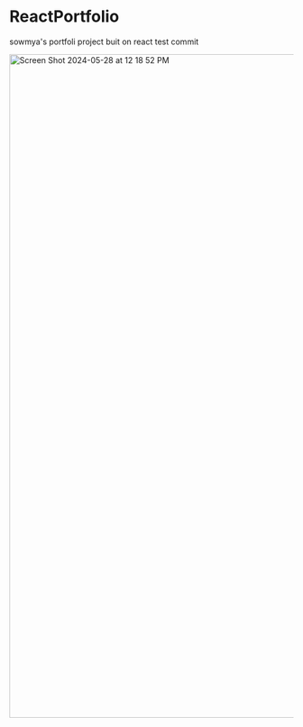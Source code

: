 # ReactPortfolio
sowmya's portfoli project buit on react
test commit

<img width="1177" alt="Screen Shot 2024-05-28 at 12 18 52 PM" src="https://github.com/sowkudva/ReactPortfolio/assets/47539317/703fb472-fc46-4361-baef-6f8cdaf20b12">
